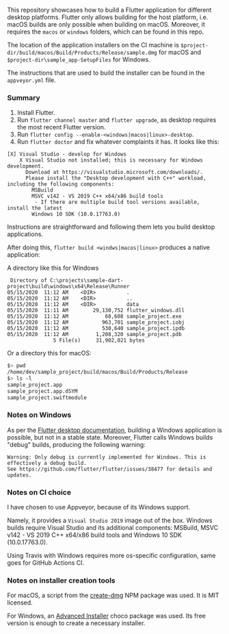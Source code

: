 This repository showcases how to build a Flutter application for different desktop platforms.
Flutter only allows building for the host platform, i.e. macOS builds are only possible when building on macOS.
Moreover, it requires the `macos` or `windows` folders, which can be found in this repo. 

The location of the application installers on the CI machine is `$project-dir/build/macos/Build/Products/Release/sample.dmg`
for macOS and `$project-dir\sample_app-SetupFiles` for Windows.

The instructions that are used to build the installer can be found in the `appveyor.yml` file.

### Summary
1) Install Flutter.
2) Run `flutter channel master` and `flutter upgrade`, as desktop requires the most recent Flutter version.
3) Run `flutter config --enable-<windows|macos|linux>-desktop`.
4) Run `flutter doctor` and fix whatever complaints it has. It looks like this: 
```
[X] Visual Studio - develop for Windows
    X Visual Studio not installed; this is necessary for Windows development.
      Download at https://visualstudio.microsoft.com/downloads/.
      Please install the "Desktop development with C++" workload, including the following components:
        MSBuild
        MSVC v142 - VS 2019 C++ x64/x86 build tools
         - If there are multiple build tool versions available, install the latest
        Windows 10 SDK (10.0.17763.0)
```
Instructions are straightforward and following them lets you build desktop applications.

After doing this, `flutter build <windws|macos|linux>` produces a native application:

A directory like this for Windows
```
 Directory of C:\projects\sample-dart-project\build\windows\x64\Release\Runner
05/15/2020  11:12 AM    <DIR>          .
05/15/2020  11:12 AM    <DIR>          ..
05/15/2020  11:12 AM    <DIR>          data
05/15/2020  11:11 AM        29,130,752 flutter_windows.dll
05/15/2020  11:12 AM            68,608 sample_project.exe
05/15/2020  11:12 AM           963,701 sample_project.iobj
05/15/2020  11:12 AM           530,640 sample_project.ipdb
05/15/2020  11:12 AM         1,208,320 sample_project.pdb
               5 File(s)     31,902,021 bytes

```  

Or a directory this for macOS: 
```sh
$> pwd
/home/dev/sample_project/build/macos/Build/Products/Release
$> ls -l
sample_project.app
sample_project.app.dSYM
sample_project.swiftmodule
```

### Notes on Windows
As per the [Flutter desktop documentation](https://github.com/flutter/flutter/wiki/Desktop-shells), building a Windows application
is possible, but not in a stable state. Moreover, Flutter calls Windows builds "debug" builds, producing the following warning:
```
Warning: Only debug is currently implemented for Windows. This is effectively a debug build.
See https://github.com/flutter/flutter/issues/38477 for details and updates.
```

### Notes on CI choice
I have chosen to use Appveyor, because of its Windows support.

Namely, it provides a `Visual Studio 2019` image out of the box. Windows builds require Visual Studio and its additional components: MSBuild, MSVC v142 - VS 2019 C++ x64/x86 build tools and Windows 10 SDK (10.0.17763.0).

Using Travis with Windows requires more os-specific configuration, same goes for GitHub Actions CI.

### Notes on installer creation tools

For macOS, a script from the [create-dmg](https://github.com/sindresorhus/create-dmg) NPM package was used. It is MIT licensed.

For Windows, an [Advanced Installer](https://chocolatey.org/packages/advanced-installer) choco package was used. Its free version is 
enough to create a necessary installer.
